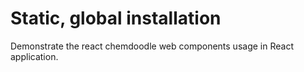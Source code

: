 # Static, global installation

Demonstrate the react chemdoodle web components usage in React application.
